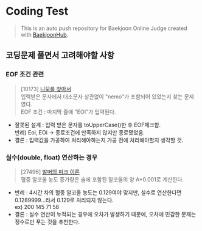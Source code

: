 # Coding Test
> This is an auto push repository for Baekjoon Online Judge created with [BaekjoonHub](https://github.com/BaekjoonHub/BaekjoonHub).


## 코딩문제 풀면서 고려해야할 사항
### EOF 조건 관련
> [10173] [니모를 찾아서](https://www.acmicpc.net/problem/10173)  
  입력받은 문자에서 대소문자 상관없이 "nemo"가 포함되어 있었는지 찾는 문제였다.  
  EOF 조건 : 마지막 줄에 "EOI"가 입력된다.  

- 잘못된 설계 : 입력 받은 문자를 toUpperCase()한 후 EOF체크함.  
반례) Eoi, EOi -> 종료조건에 만족하지 않지만 종료됐었음. 
- 결론 : 입력값을 가공하여 처리해야하는지 가공 전에 처리해야할지 생각할 것.

### 실수(double, float) 연산하는 경우
> [27496] [발머의 피크 이론](https://www.acmicpc.net/problem/27496)  
> 혈중 알코올 농도 증가량은 술에 포함된 알코올의 양 A*0.001로 계산한다.

- 반례 : 4시간 차의 혈중 알코올 농도는 0.129여야 맞지만, 실수로 연산한다면 0.1289999...라서 0.129로 처리되지 않는다.  
ex) 200 145 71 58
- 결론 : 실수 연산이 누적되는 경우에 오차가 발생하기 때문에, 오차에 민감한 문제는 정수로만 푸는 것을 추천한다.
